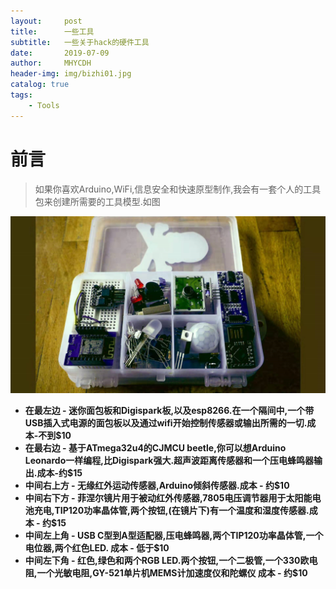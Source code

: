 ```yaml
---
layout:     post
title:      一些工具
subtitle:   一些关于hack的硬件工具
date:       2019-07-09
author:     MHYCDH
header-img: img/bizhi01.jpg
catalog: true
tags:
    - Tools
---
```



# 前言

> 如果你喜欢Arduino,WiFi,信息安全和快速原型制作,我会有一套个人的工具包来创建所需要的工具模型.如图


![](https://github.com/MHYCDH/MHYCDH.github.io/blob/master/img/hacker_tools.png?raw=true)

- **在最左边 - 迷你面包板和Digispark板,以及esp8266.在一个隔间中,一个带USB插入式电源的面包板以及通过wifi开始控制传感器或输出所需的一切.成本-不到$10** 
- **在最右边 - 基于ATmega32u4的CJMCU beetle,你可以想Arduino Leonardo一样编程,比Digispark强大.超声波距离传感器和一个压电蜂鸣器输出.成本-约$15**
- **中间右上方 - 无缘红外运动传感器,Arduino倾斜传感器.成本 - 约$10**
- **中间右下方 - 菲涅尔镜片用于被动红外传感器,7805电压调节器用于太阳能电池充电,TIP120功率晶体管,两个按钮,(在镜片下)有一个温度和湿度传感器.成本 - 约$15**
- **中间左上角 - USB C型到A型适配器,压电蜂鸣器,两个TIP120功率晶体管,一个电位器,两个红色LED. 成本 - 低于$10**
- **中间左下角 - 红色,绿色和两个RGB LED.两个按钮,一个二极管,一个330欧电阻,一个光敏电阻,GY-521单片机MEMS计加速度仪和陀螺仪 成本 - 约$10**
